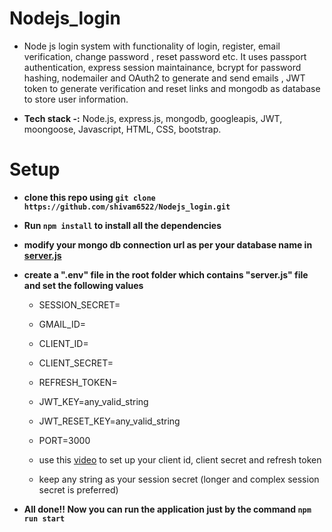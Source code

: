 # Nodejs_login
* Node js login system with functionality of login, register, email verification, change password , reset password etc. It uses passport authentication, express session maintainance, bcrypt for password hashing, nodemailer and OAuth2 to generate and send emails , JWT token to generate verification and reset links and mongodb as database to store user information.

* **Tech stack -:** Node.js, express.js, mongodb, googleapis, JWT, moongoose, Javascript, HTML, CSS, bootstrap.  

# Setup 
* **clone this repo using `git clone https://github.com/shivam6522/Nodejs_login.git`**

* **Run `npm install` to install all the dependencies**

* **modify your mongo db connection url as per your database name in [server.js](server.js)**

* **create a ".env" file in the root folder which contains "server.js" file and set the following values**
    * SESSION_SECRET=
    * GMAIL_ID=
    * CLIENT_ID=
    * CLIENT_SECRET=
    * REFRESH_TOKEN=
    * JWT_KEY=any_valid_string
    * JWT_RESET_KEY=any_valid_string
    * PORT=3000

    * use this [video](https://www.youtube.com/watch?v=-rcRf7yswfM) to set up your client id, client secret and refresh token 
    * keep any string as your session secret (longer and complex session secret is preferred)

* **All done!! Now you can run the application just by the command `npm run start`**
